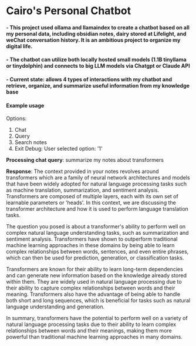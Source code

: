 # Cairo's Personal Chatbot 
#### - This project used ollama and llamaindex to create a chatbot based on all my personal data, including obsidian notes, dairy stored at Lifelight, and weChat conversation history. It is an ambitious project to organize my digital life.
#### - The chatbot can utilize both locally hosted small models (1.1B tinyllama or tinydolphin) and connects to big LLM models via Chatgpt or Claude API

#### - Current state: allows 4 types of interactions with my chatbot and retrieve, organize, and summarize useful information from my knowledge base

#### Example usage
Options:
1. Chat
2. Query
3. Search notes
4. Exit
Debug: User selected option: '1'

**Processing chat query**: summarize my notes about transformers

**Response**:  The context provided in your notes revolves around transformers which are a family of neural network architectures and models that have been widely adopted for natural language processing tasks such as machine translation, summarization, and sentiment analysis. Transformers are composed of multiple layers, each with its own set of learnable parameters or 'heads'. In this context, we are discussing the transformer architecture and how it is used to perform language translation tasks.

The question you posed is about a transformer's ability to perform well on complex natural language understanding tasks, such as summarization and sentiment analysis. Transformers have shown to outperform traditional machine learning approaches in these domains by being able to learn complex relationships between words, sentences, and even entire phrases, which can then be used for prediction, generation, or classification tasks.

Transformers are known for their ability to learn long-term dependencies and can generate new information based on the knowledge already stored within them. They are widely used in natural language processing due to their ability to capture complex relationships between words and their meaning. Transformers also have the advantage of being able to handle both short and long sequences, which is beneficial for tasks such as natural language understanding and generation.

In summary, transformers have the potential to perform well on a variety of natural language processing tasks due to their ability to learn complex relationships between words and their meanings, making them more powerful than traditional machine learning approaches in many domains.
